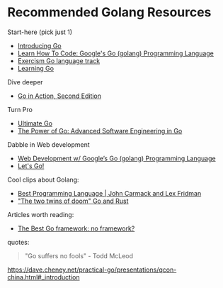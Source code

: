 # Recommended Golang Resources

Start-here (pick just 1)
- [Introducing Go](https://www.oreilly.com/library/view/introducing-go/9781491941997/)
- [Learn How To Code: Google's Go (golang) Programming Language](https://www.udemy.com/course/learn-how-to-code/)
- [Exercism Go language track](https://exercism.org/tracks/go)
- [Learning Go](https://www.oreilly.com/library/view/learning-go/9781492077206/)

Dive deeper
- [Go in Action, Second Edition](https://www.manning.com/books/go-in-action-second-edition)

Turn Pro
- [Ultimate Go](https://www.ardanlabs.com/training/ultimate-go/advanced-concepts/)
- [The Power of Go: Advanced Software Engineering in Go](https://bitfieldconsulting.com/books/tools)

Dabble in Web development
- [Web Development w/ Google’s Go (golang) Programming Language](https://www.udemy.com/course/go-programming-language/)
- [Let's Go!](https://lets-go.alexedwards.net/#packages)


Cool clips about Golang:
- [Best Programming Language | John Carmack and Lex Fridman](https://youtu.be/RfWGJS7rckk?t=322)
- ["The two twins of doom" Go and Rust](https://youtu.be/H9jMs-Lcyhc?t=479)

Articles worth reading:
- [The Best Go framework: no framework?](https://threedots.tech/post/best-go-framework/)

quotes:

> "Go suffers no fools" - Todd McLeod

https://dave.cheney.net/practical-go/presentations/qcon-china.html#_introduction
